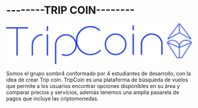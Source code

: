 <h1>--------TRIP COIN--------</h1>
<img src="/IMG/trip-coin azul.png">

 Somos el grupo sombr4 conformado por 4 estudiantes de desarrollo, con la idea de crear Trip coin.
TripCoin es una plataforma de búsqueda de vuelos que permite a los usuarios encontrar opciones disponibles en su área y comparar precios y servicios, además tenemos una amplia pasarela de pagos que incluye las criptomonedas. 

<!-- <p>Actualmente el mercado de criptomonedas aun esta muy excluido de la vida cotidiana y muy pocas cosas se pueden pagar realizar pagos con cripto monedas, principalmente queremos lograr procesar los pagos de vuelos con criptomoneda y poder agilizar ese proyecto con seguridad para dar una experiencia optima al usuario.</p>

<h1>OBJETIVO GENERAL</h1>
<p> Desarrollar una herramienta integral para la búsqueda de viajes y dar una mayor facilidad a la hora de hacer transacciones con diferentes tipos de criptos, ofreciendo diferentes alternativas de pago.</p>
<h1>Planteamiento del problema (dolores)</h1>
<p> Los viajeros enfrentan dificultades al buscar vuelos en diferentes páginas webs con un precio equilibrado y un pago confiable. Actualmente, existen pocas o nulas páginas que implementen pagos con algún tipo de criptomoneda en este ámbito, nuestro objetivo es poder satisfacer esa necesidad sin tener que trasladar la moneda para no perder su valor.
</p>
<h1>Alcance del proyecto</h1>
<h2>Corto Plazo</h2>
<h3>1. Mejora interfaz</h3>
<p>Además de la búsqueda básica, considera agregar un calendario de disponibilidad de vuelos y una vista de asientos disponibles.</p>
<p>Implementa una función de autocompletado para facilitar la entrada de ciudades y aeropuertos.
</p>
<h3>2.Notificaciones y recordatorios</h3>
<p>Envía notificaciones por correo electrónico o mensajes de texto para recordar a los usuarios sobre sus vuelos reservados.</p>
<p>Proporciona alertas en tiempo real sobre cambios en horarios o cancelaciones.</p>
<h3>3.Soporte al cliente</h3>
<p>Establece un chat en vivo o una línea telefónica para ayudar a los usuarios con preguntas o problemas.</p>
<p>Crea una sección de preguntas frecuentes (FAQ) para resolver dudas comunes.</p>
<h3>4.Marketing digital</h3>
<p>Invierte en publicidad en redes sociales y Google Ads para aumentar la visibilidad de tu plataforma.</p>
<p>Considera colaboraciones con influencers o bloggers de viajes para promocionar tu servicio.</p>
<h3>5.Pruebas rigurosas</h3>  -->

















